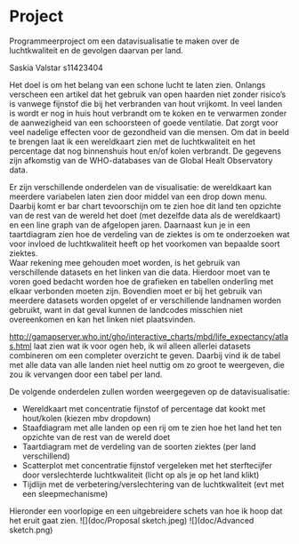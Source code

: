 # Project
Programmeerproject om een datavisualisatie te maken over de luchtkwaliteit en de gevolgen daarvan per land.

Saskia Valstar 
s11423404

Het doel is om het belang van een schone lucht te laten zien. Onlangs verscheen een artikel dat het gebruik van open haarden niet zonder risico’s is vanwege fijnstof die bij het verbranden van hout vrijkomt. In veel landen is wordt er nog in huis hout verbrandt om te koken en te verwarmen zonder de aanwezigheid van een schoorsteen of goede ventilatie. Dat zorgt voor veel nadelige effecten voor de gezondheid van die mensen. Om dat in beeld te brengen laat ik een wereldkaart zien met de luchtkwaliteit en het percentage dat nog binnenshuis hout en/of kolen verbrandt. De gegevens zijn afkomstig van de WHO-databases van de Global Healt Observatory data. 

Er zijn verschillende onderdelen van de visualisatie: de wereldkaart kan meerdere variabelen laten zien door middel van een drop down menu. Daarbij komt er bar chart tevoorschijn om te zien hoe dit land ten opzichte van de rest van de wereld het doet (met dezelfde data als de wereldkaart) en een line graph van de afgelopen jaren. Daarnaast kun je in een taartdiagram zien hoe de verdeling van de ziektes is om te onderzoeken wat voor invloed de luchtkwaliteit heeft op het voorkomen van bepaalde soort ziektes.   
Waar rekening mee gehouden moet worden, is het gebruik van verschillende datasets en het linken van die data. Hierdoor moet van te voren goed bedacht worden hoe de grafieken en tabellen onderling met elkaar verbonden moeten zijn. Bovendien moet er bij het gebruik van meerdere datasets worden opgelet of er verschillende landnamen worden gebruikt, want in dat geval kunnen de landcodes misschien niet overeenkomen en kan het linken niet plaatsvinden. 

http://gamapserver.who.int/gho/interactive_charts/mbd/life_expectancy/atlas.html laat zien wat ik voor ogen heb, ik wil alleen allerlei datasets combineren om een completer overzicht te geven. Daarbij vind ik de tabel met alle data van alle landen niet heel nuttig om zo groot te weergeven, die zou ik vervangen door een tabel per land.  

De volgende onderdelen zullen worden weergegeven op de datavisualisatie:
- Wereldkaart met concentratie fijnstof of percentage dat kookt met hout/kolen (kiezen mbv dropdown)
- Staafdiagram met alle landen op een rij om te zien hoe het land het ten opzichte van de rest van de wereld doet 
- Taartdiagram met de verdeling van de soorten ziektes (per land verschillend)
- Scatterplot met concentratie fijnstof vergeleken met het sterftecijfer door verslechterde luchtkwaliteit (licht op als je op het land klikt) 
- Tijdlijn met de verbetering/verslechtering van de luchtkwaliteit (evt met een sleepmechanisme)

Hieronder een voorlopige en een uitgebreidere schets van hoe ik hoop dat het eruit gaat zien. 
![](doc/Proposal sketch.jpeg)
![](doc/Advanced sketch.png)


